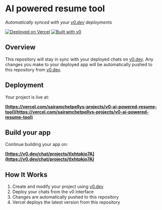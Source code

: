 # AI powered resume tool

*Automatically synced with your [v0.dev](https://v0.dev) deployments*

[![Deployed on Vercel](https://img.shields.io/badge/Deployed%20on-Vercel-black?style=for-the-badge&logo=vercel)](https://vercel.com/sairamchetpellys-projects/v0-ai-powered-resume-tool)
[![Built with v0](https://img.shields.io/badge/Built%20with-v0.dev-black?style=for-the-badge)](https://v0.dev/chat/projects/tIxhtpkjo7A)

## Overview

This repository will stay in sync with your deployed chats on [v0.dev](https://v0.dev).
Any changes you make to your deployed app will be automatically pushed to this repository from [v0.dev](https://v0.dev).

## Deployment

Your project is live at:

**[https://vercel.com/sairamchetpellys-projects/v0-ai-powered-resume-tool](https://vercel.com/sairamchetpellys-projects/v0-ai-powered-resume-tool)**

## Build your app

Continue building your app on:

**[https://v0.dev/chat/projects/tIxhtpkjo7A](https://v0.dev/chat/projects/tIxhtpkjo7A)**

## How It Works

1. Create and modify your project using [v0.dev](https://v0.dev)
2. Deploy your chats from the v0 interface
3. Changes are automatically pushed to this repository
4. Vercel deploys the latest version from this repository